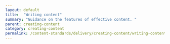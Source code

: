 ```yaml
---
layout: default
title:  "Writing content"
summary: "Guidance on the features of effective content. "
parent: creating-content
category: creating-content
permalink: /content-standards/delivery/creating-content/writing-content/
---
```

